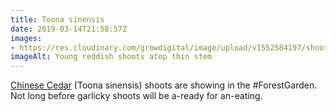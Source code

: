 ```yaml
---
title: Toona sinensis
date: 2019-03-14T21:58:57Z
images: 
- https://res.cloudinary.com/growdigital/image/upload/v1552584197/shoots-F9511B0B.jpg
imageAlt: Young reddish shoots atop thin stem
---
```


[Chinese Cedar](https://pfaf.org/user/plant.aspx?latinname=Toona+sinensis) (Toona sinensis) shoots are showing in the #ForestGarden. Not long before garlicky shoots will be a-ready for an-eating.

